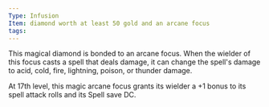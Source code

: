 ```yaml
---
Type: Infusion
Item: diamond worth at least 50 gold and an arcane focus
tags:
---
```

This magical diamond is bonded to an arcane focus. When the wielder of this focus casts a spell that deals damage, it can change the spell's damage to acid, cold, fire, lightning,
poison, or thunder damage.

At 17th level, this magic arcane focus grants its wielder a +1 bonus to its spell attack rolls and its Spell save DC.